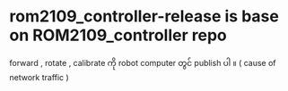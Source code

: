 # rom2109_controller-release is base on ROM2109_controller repo


forward , rotate , calibrate ကို robot computer တွင် publish ပါ ။ ( cause of network traffic )
